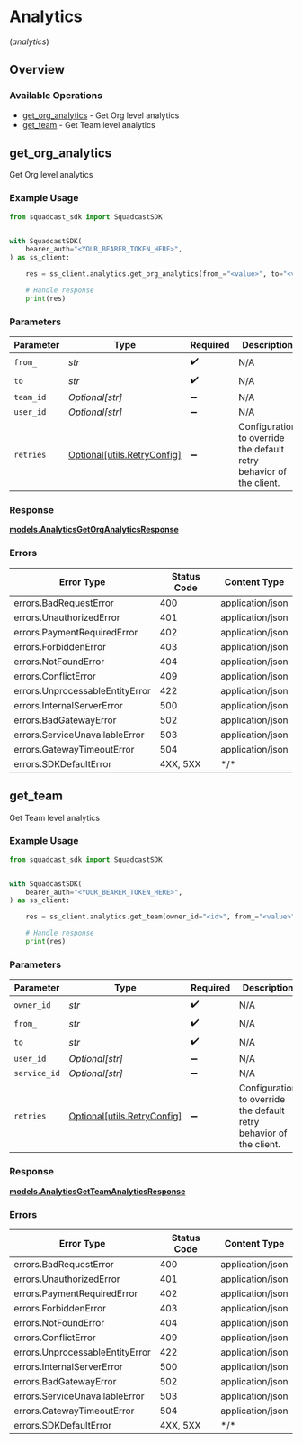 # Analytics
(*analytics*)

## Overview

### Available Operations

* [get_org_analytics](#get_org_analytics) - Get Org level analytics
* [get_team](#get_team) - Get Team level analytics

## get_org_analytics

Get Org level analytics

### Example Usage

<!-- UsageSnippet language="python" operationID="Analytics_getOrgAnalytics" method="get" path="/v3/analyticsv2/organization" -->
```python
from squadcast_sdk import SquadcastSDK


with SquadcastSDK(
    bearer_auth="<YOUR_BEARER_TOKEN_HERE>",
) as ss_client:

    res = ss_client.analytics.get_org_analytics(from_="<value>", to="<value>")

    # Handle response
    print(res)

```

### Parameters

| Parameter                                                           | Type                                                                | Required                                                            | Description                                                         |
| ------------------------------------------------------------------- | ------------------------------------------------------------------- | ------------------------------------------------------------------- | ------------------------------------------------------------------- |
| `from_`                                                             | *str*                                                               | :heavy_check_mark:                                                  | N/A                                                                 |
| `to`                                                                | *str*                                                               | :heavy_check_mark:                                                  | N/A                                                                 |
| `team_id`                                                           | *Optional[str]*                                                     | :heavy_minus_sign:                                                  | N/A                                                                 |
| `user_id`                                                           | *Optional[str]*                                                     | :heavy_minus_sign:                                                  | N/A                                                                 |
| `retries`                                                           | [Optional[utils.RetryConfig]](../../models/utils/retryconfig.md)    | :heavy_minus_sign:                                                  | Configuration to override the default retry behavior of the client. |

### Response

**[models.AnalyticsGetOrgAnalyticsResponse](../../models/analyticsgetorganalyticsresponse.md)**

### Errors

| Error Type                      | Status Code                     | Content Type                    |
| ------------------------------- | ------------------------------- | ------------------------------- |
| errors.BadRequestError          | 400                             | application/json                |
| errors.UnauthorizedError        | 401                             | application/json                |
| errors.PaymentRequiredError     | 402                             | application/json                |
| errors.ForbiddenError           | 403                             | application/json                |
| errors.NotFoundError            | 404                             | application/json                |
| errors.ConflictError            | 409                             | application/json                |
| errors.UnprocessableEntityError | 422                             | application/json                |
| errors.InternalServerError      | 500                             | application/json                |
| errors.BadGatewayError          | 502                             | application/json                |
| errors.ServiceUnavailableError  | 503                             | application/json                |
| errors.GatewayTimeoutError      | 504                             | application/json                |
| errors.SDKDefaultError          | 4XX, 5XX                        | \*/\*                           |

## get_team

Get Team level analytics

### Example Usage

<!-- UsageSnippet language="python" operationID="Analytics_getTeamAnalytics" method="get" path="/v3/analyticsv2/team" -->
```python
from squadcast_sdk import SquadcastSDK


with SquadcastSDK(
    bearer_auth="<YOUR_BEARER_TOKEN_HERE>",
) as ss_client:

    res = ss_client.analytics.get_team(owner_id="<id>", from_="<value>", to="<value>")

    # Handle response
    print(res)

```

### Parameters

| Parameter                                                           | Type                                                                | Required                                                            | Description                                                         |
| ------------------------------------------------------------------- | ------------------------------------------------------------------- | ------------------------------------------------------------------- | ------------------------------------------------------------------- |
| `owner_id`                                                          | *str*                                                               | :heavy_check_mark:                                                  | N/A                                                                 |
| `from_`                                                             | *str*                                                               | :heavy_check_mark:                                                  | N/A                                                                 |
| `to`                                                                | *str*                                                               | :heavy_check_mark:                                                  | N/A                                                                 |
| `user_id`                                                           | *Optional[str]*                                                     | :heavy_minus_sign:                                                  | N/A                                                                 |
| `service_id`                                                        | *Optional[str]*                                                     | :heavy_minus_sign:                                                  | N/A                                                                 |
| `retries`                                                           | [Optional[utils.RetryConfig]](../../models/utils/retryconfig.md)    | :heavy_minus_sign:                                                  | Configuration to override the default retry behavior of the client. |

### Response

**[models.AnalyticsGetTeamAnalyticsResponse](../../models/analyticsgetteamanalyticsresponse.md)**

### Errors

| Error Type                      | Status Code                     | Content Type                    |
| ------------------------------- | ------------------------------- | ------------------------------- |
| errors.BadRequestError          | 400                             | application/json                |
| errors.UnauthorizedError        | 401                             | application/json                |
| errors.PaymentRequiredError     | 402                             | application/json                |
| errors.ForbiddenError           | 403                             | application/json                |
| errors.NotFoundError            | 404                             | application/json                |
| errors.ConflictError            | 409                             | application/json                |
| errors.UnprocessableEntityError | 422                             | application/json                |
| errors.InternalServerError      | 500                             | application/json                |
| errors.BadGatewayError          | 502                             | application/json                |
| errors.ServiceUnavailableError  | 503                             | application/json                |
| errors.GatewayTimeoutError      | 504                             | application/json                |
| errors.SDKDefaultError          | 4XX, 5XX                        | \*/\*                           |
